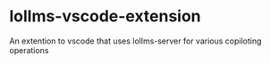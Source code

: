 # lollms-vscode-extension
An extention to vscode that uses lollms-server for various copiloting operations
